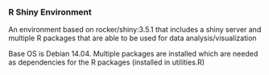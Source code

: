 ### R Shiny Environment

An environment based on rocker/shiny:3.5.1 that includes a shiny server and multiple R packages that are able to be used for data analysis/visualization

Base OS is Debian 14.04. Multiple packages are installed which are needed as dependencies for the R packages (installed in utilities.R)
